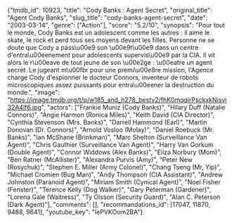 {"tmdb_id": 10923, "title": "Cody Banks : Agent Secret", "original_title": "Agent Cody Banks", "slug_title": "cody-banks-agent-secret", "date": "2003-03-14", "genre": ["Action"], "score": "5.2/10", "synopsis": "Pour tout le monde, Cody Banks est un adolescent comme les autres : il aime le skate, le rock et perd tous ses moyens devant les filles. Personne ne se doute que Cody a pass\u00e9 son \u00e9t\u00e9 dans un centre d'entra\u00eenement pour adolescents supervis\u00e9 par la CIA. Il vit alors le r\u00eave de tout jeune de son \u00e2ge : \u00eatre un agent secret. Le jugeant m\u00fbr pour une premi\u00e8re mission, l'Agence charge Cody d'espionner le docteur Connors, inventeur de robots microscopiques assez puissants pour entra\u00eener la destruction du monde.", "image": "https://image.tmdb.org/t/p/w185_and_h278_bestv2/fhK0mqqirPsckxkNisvi32A4lf6.jpg", "actors": ["Frankie Muniz (Cody Banks)", "Hilary Duff (Natalie Connors)", "Angie Harmon (Ronica Miles)", "Keith David (CIA Director)", "Cynthia Stevenson (Mrs. Banks)", "Darrell Hammond (Earl)", "Martin Donovan (Dr. Connors)", "Arnold Vosloo (Molay)", "Daniel Roebuck (Mr. Banks)", "Ian McShane (Brinkman)", "Marc Shelton (Surveillance Van Agent)", "Chris Gauthier (Surveillance Van Agent)", "Harry Van Gorkum (Double Agent)", "Connor Widdows (Alex Banks)", "Eliza Norbury (Mom)", "Ben Ratner (McAllister)", "Alexandra Purvis (Amy)", "Peter New (Rosychuk)", "Stephen E. Miller (Army Colonel)", "Chang Tseng (Mr, Yip)", "Michael Cromien (Bug Man)", "Andy Thompson (CIA Assistant)", "Andrew Johnston (Paranoid Agent)", "Miriam Smith (Cynical Agent)", "Noel Fisher (Fenster)", "Terence Kelly (Dog Walker)", "Gary Peterman (Gardener)", "Lorena Gale (Waitress)", "Ty Olsson (Security Guard)", "Alan C. Peterson (Dark Agent)"], "comments": [], "recommandations_id": [17047, 11870, 9488, 9641], "youtube_key": "IePVKOom2BA"}